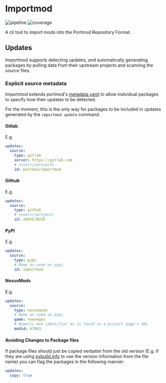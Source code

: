 # Importmod
![pipeline](https://gitlab.com/portmod/importmod/badges/master/pipeline.svg)
![coverage](https://gitlab.com/portmod/importmod/badges/master/coverage.svg)

A cli tool to import mods into the Portmod Repository Format.

## Updates

Importmod supports detecting updates, and automatically generating packages by pulling data from their upstream projects and scanning the source files.

### Explicit source metadata

Importmod extends portmod's [metadata.yaml](https://portmod.gitlab.io/portmod/repo/metadata.yaml.html) to allow individual packages to specify how their updates to be detected.

For the moment, this is the only way for packages to be included in updates generated by the `importmod update` command.

#### Gitlab

E.g.

```yaml
updates:
  source:
    type: gitlab
    server: https://gitlab.com
    # <user>/<project>
    id: portmod/importmod
```

#### Github

E.g.

```yaml
updates:
  source:
    type: github
    # <user>/<project>
    id: xNVSE/NVSE
```

#### PyPI

E.g.

```yaml
updates:
  source:
    type: pypi
    # Name as used on pypi
    id: importmod
```

#### NexusMods

E.g.

```yaml
updates:
  source:
    type: nexusmods
    # Name as used on pypi
    game: newvegas
    # Numeric mod identifier as is found in a project page's URL
    modid: 67883
```

#### Avoiding Changes to Package files

If package files should just be copied verbatim from the old version (E.g. if they are using [pybuild.info](https://portmod.gitlab.io/portmod/api/pybuild.info.html) to use the version information from the file name) you can flag the packages in the following manner:

```yaml
updates:
  copy: true
```
